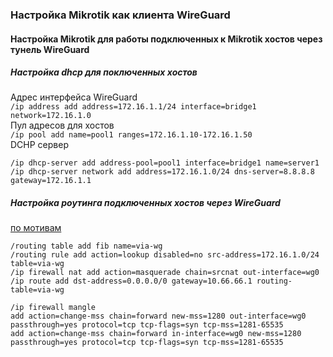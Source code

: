 ### Настройка Mikrotik как клиента WireGuard  



#### Настройка Mikrotik для работы подключенных к Mikrotik хостов через тунель WireGuard  
##### Настройка dhcp для поключенных хостов  
Адрес интерфейса WireGuard  
```/ip address add address=172.16.1.1/24 interface=bridge1 network=172.16.1.0```   
Пул адресов для хостов  
```/ip pool add name=pool1 ranges=172.16.1.10-172.16.1.50```   
DCHP сервер  
```
/ip dhcp-server add address-pool=pool1 interface=bridge1 name=server1
/ip dhcp-server network add address=172.16.1.0/24 dns-server=8.8.8.8 gateway=172.16.1.1
```

##### Настройка роутинга подключенных хостов через WireGuard  
[по мотивам](https://forum.mikrotik.com/viewtopic.php?t=169011#p829164)  
```
/routing table add fib name=via-wg
/routing rule add action=lookup disabled=no src-address=172.16.1.0/24 table=via-wg
/ip firewall nat add action=masquerade chain=srcnat out-interface=wg0
/ip route add dst-address=0.0.0.0/0 gateway=10.66.66.1 routing-table=via-wg
```

```
/ip firewall mangle
add action=change-mss chain=forward new-mss=1280 out-interface=wg0 passthrough=yes protocol=tcp tcp-flags=syn tcp-mss=1281-65535
add action=change-mss chain=forward in-interface=wg0 new-mss=1280 passthrough=yes protocol=tcp tcp-flags=syn tcp-mss=1281-65535
```
